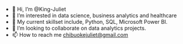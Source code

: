 - 👋 Hi, I’m @King-Juliet
- 👀 I’m interested in data science, business analytics and healthcare  
- 🌱 My current skillset include, Python, SQL, Microsoft Power BI. 
- 💞️ I’m looking to collaborate on data analytics projects.
- 📫 How to reach me chibuokejuliet@gmail.com 

<!---
King-Juliet/King-Juliet is a ✨ special ✨ repository because its `README.md` (this file) appears on your GitHub profile.
You can click the Preview link to take a look at your changes.
--->
